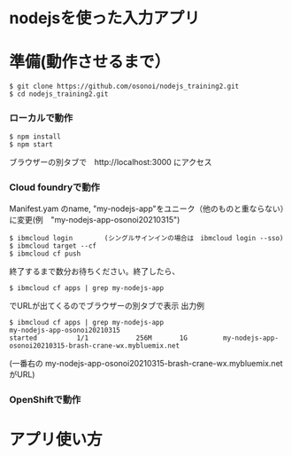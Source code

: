 # nodejsを使った入力アプリ

# 準備(動作させるまで）

```
$ git clone https://github.com/osonoi/nodejs_training2.git
$ cd nodejs_training2.git
```
### ローカルで動作

```
$ npm install
$ npm start
```
ブラウザーの別タブで　http://localhost:3000
にアクセス

### Cloud foundryで動作

 Manifest.yam のname, "my-nodejs-app"をユニーク（他のものと重ならない）に変更(例　"my-nodejs-app-osonoi20210315")

```
$ ibmcloud login        (シングルサインインの場合は　ibmcloud login --sso)
$ ibmcloud target --cf
$ ibmcloud cf push
```

終了するまで数分お待ちください。終了したら、

```
$ ibmcloud cf apps | grep my-nodejs-app
```
でURLが出てくるのでブラウザーの別タブで表示
出力例
```
$ ibmcloud cf apps | grep my-nodejs-app
my-nodejs-app-osonoi20210315                                          started          1/1            256M       1G         my-nodejs-app-osonoi20210315-brash-crane-wx.mybluemix.net
```
(一番右の my-nodejs-app-osonoi20210315-brash-crane-wx.mybluemix.net がURL)

### OpenShiftで動作

# アプリ使い方

